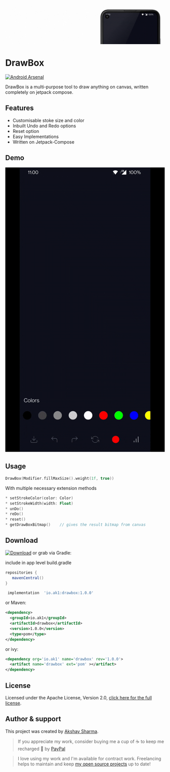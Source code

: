 <img src="media/banner.gif"/>

# DrawBox
[![Android Arsenal](https://img.shields.io/badge/Android%20Arsenal-DrawBox-green.svg?style=flat-square)](https://android-arsenal.com/details/1/8292)

DrawBox is a multi-purpose tool to draw anything on canvas, written completely on jetpack compose.

## Features
* Customisable stoke size and color
* Inbuilt Undo and Redo options
* Reset option
* Easy Implementations
* Written on Jetpack-Compose

## Demo
<img src="media/media.gif"/>

## Usage
 ```kotlin
 DrawBox(Modifier.fillMaxSize().weight(1f, true))
 ```
With multiple necessary extension methods
```kotlin
* setStrokeColor(color: Color)
* setStrokeWidth(width: Float)
* unDo()
* reDo()
* reset()
* getDrawBoxBitmap()    // gives the result bitmap from canvas
```

## Download
[![Download](https://search.maven.org/artifact/io.ak1/drawbox)](https://search.maven.org/artifact/io.ak1/drawbox) or grab via Gradle:
 
include in app level build.gradle
 ```groovy
 repositories {
    mavenCentral()
 }
 ```
```groovy
 implementation  'io.ak1:drawbox:1.0.0'
```
or Maven:
```xml
<dependency>
  <groupId>io.ak1</groupId>
  <artifactId>drawbox</artifactId>
  <version>1.0.0</version>
  <type>pom</type>
</dependency>
```
or ivy:
```xml
<dependency org='io.ak1' name='drawbox' rev='1.0.0'>
  <artifact name='drawbox' ext='pom' ></artifact>
</dependency>
```

## License
Licensed under the Apache License, Version 2.0, [click here for the full license](/LICENSE).

## Author & support
This project was created by [Akshay Sharma](https://akshay2211.github.io/).

> If you appreciate my work, consider buying me a cup of :coffee: to keep me recharged :metal: by [PayPal](https://www.paypal.me/akshay2211)

> I love using my work and I'm available for contract work. Freelancing helps to maintain and keep [my open source projects](https://github.com/akshay2211/) up to date!

